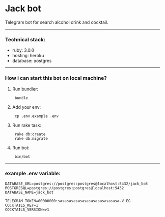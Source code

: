 # Jack bot

Telegram bot for search alcohol drink and cocktail.

---

### Technical stack:

* ruby: 3.0.0
* hosting: heroku
* database: postgres

---

### How i can start this bot on local machine?

1. Run bundler:


        bundle

2. Add your env:


        cp .env.example .env


3. Run rake task:


        rake db:create
        rake db:migrate


4. Run bot:


        bin/bot


---

### example .env variable:
    
    DATABASE_URL=postgres://postgres:postgres@localhost:5432/jack_bot
    POSTGRESQL=postgres://postgres:postgres@localhost:5432
    DATABASE_NAME=jack_bot
    
    TELEGRAM_TOKEN=00000000:sasasasasasasasasasasasasasa-V_EG
    COCKTAILS_KEY=1
    COCKTAILS_VERSION=v1
